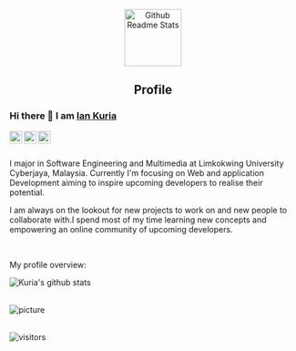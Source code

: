 

<!--
**Kuria-byte/Kuria-byte** is a ✨ _special_ ✨ repository because its `README.md` (this file) appears on your GitHub profile.

Here are some ideas to get you started:

- 🔭 I’m currently working on ...
- 🌱 I’m currently learning ...
- 👯 I’m looking to collaborate on ...
- 🤔 I’m looking for help with ...
- 💬 Ask me about ...
- 📫 How to reach me: ...
- 😄 Pronouns: ...
- ⚡ Fun fact: ...
-->

<p align="center">
 <img width="100px" src="https://res.cloudinary.com/anuraghazra/image/upload/v1594908242/logo_ccswme.svg" align="center" alt="Github Readme Stats" />
 <h2 align="center">Profile</h2>
</p>

### Hi there 👋 I am [Ian Kuria](https://kuriadev.tech/)

<a href="https://www.linkedin.com/in/ian-kuria-b91a1378/">
  <img align="left" alt="Ian's LinkdeiN" width="22px" src="https://cdn.jsdelivr.net/npm/simple-icons@v3/icons/linkedin.svg" />
</a>
<a href="https://discord.gg/GcKkyAE">
  <img align="left" alt="Ian's Discord" width="22px" src="https://cdn.jsdelivr.net/npm/simple-icons@v3/icons/discord.svg" />
</a>
<a href="https://medium.com/@Kuria">
  <img align="left" alt="Ian's Medium " width="22px" src="https://cdn.jsdelivr.net/npm/simple-icons@v3/icons/medium.svg"/>
</a>

<br />
<br />


<!--
**Kuria_byte** is a ✨ _special_ ✨ repository because its `README.md` (this file) appears on your GitHub profile.
-->

<div>
 <p>

I major in Software Engineering and Multimedia at Limkokwing University Cyberjaya, Malaysia. Currently I'm focusing on Web and application Development aiming to inspire upcoming developers to realise their potential.

I am always on the lookout for new projects to work on and new people to collaborate with.I spend most of my time learning new concepts and empowering an online community of upcoming developers.

</h4>
</div>

<br />



<div><p>My profile overview: </p></div>

![Kuria's github stats](https://github-readme-stats.vercel.app/api?username=kuria-byte&show_icons=true)
<br />
<br />

![picture](https://raw.githubusercontent.com/saadeghi/saadeghi/master/dino.gif)
<br />
<br />

 ![visitors](https://visitor-badge.laobi.icu/badge?page_id=kuria-byte.kuria-byte)

